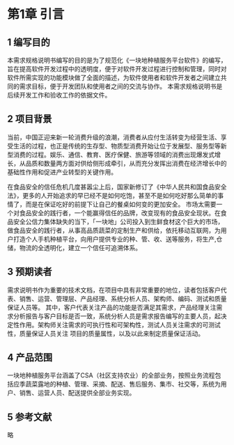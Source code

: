 第1章 引言
===


## 1 编写目的

本需求规格说明书编写的目的是为了规范化《一块地种植服务平台软件》的编写，旨在提高软件开发过程中的透明度，便于对软件开发过程进行控制和管理，同时对软件所需实现的功能模块做了全面的描述，为软件使用者和软件开发者之间建立共同的需求目标，便于开发团队和使用者之间的交流与协作。
本需求规格说明书是后续开发工作和验收工作的依据文件。

## 2 项目背景

当前，中国正迎来新一轮消费升级的浪潮，消费者从应付生活转变为经营生活、享受生活的过程，也正是传统的生存型、物质型消费开始让位于发展型、服务型等新型消费的过程。娱乐、通信、教育、医疗保健、旅游等领域的消费出现爆发式增长，从品质和数量两方面对供给侧形成牵引，从而充分发挥出消费在经济增长中的基础性作用和促进产业转型的关键作用。

在食品安全的信任危机几度甚嚣尘上后，国家新修订了《中华人民共和国食品安全法》，更多的人开始追求的早已经不是如何吃饱，甚至不是如何吃好那么简单的事情了，而是在保证吃好的前提下让自己的餐桌如何变的更加安全。
市场太需要一个对食品安全的践行者，一个能赢得信任的品牌，改变现有的食品安全现状。在食品安全公信力集体缺失的当下，「一块地」公司投入到生鲜食材这个巨大的市场，做食品安全的践行者，从事高品质蔬菜的定制生产和供给，依托移动互联网，为用户打造个人手机种植平台，向用户提供专业的种、管、收、送等服务，将生产,仓储，物流的全透明化，建立一个信任可追溯体系。


## 3 预期读者

需求说明书作为重要的技术文档，在项目中具有非常重要的地位，读者包括客户代表、销售、运营、管理层、产品经理、系统分析人员、架构师、编码、测试和质量保证人员等。
其中，客户代表关注产品的功能是否满足其需求，产品经理关注需求分析报告与客户目标是否一致，系统分析人员是需求报告编写的主要人员，起决定性作用。架构师关注需求的可执行性和可架构性，测试人员关注需求的可测试性，质量保证人员关注 项目的质量属性，以及以此来制定质量保证活动。 

## 4 产品范围

一块地种植服务平台涵盖了CSA（社区支持农业）的全部业务，按照业务流程包括应季蔬菜露地的种植、管理、采摘、配送、售后服务、集市、社交等，系统为用户、销售、运营人员、配送提供全部业务实现。

## 5 参考文献

略






